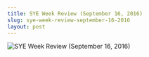 ```yaml
---
title: SYE Week Review (September 16, 2016)
slug: sye-week-review-september-16-2016
layout: post
---
```


![SYE Week Review (September 16, 2016)](/file_archive/SYEWeekReview16September2016 "SYE Week Review (September 16, 2016)")
